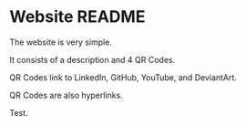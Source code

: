 # Website README

The website is very simple.

It consists of a description and 4 QR Codes.

QR Codes link to LinkedIn, GitHub, YouTube, and DeviantArt.

QR Codes are also hyperlinks.

Test.
